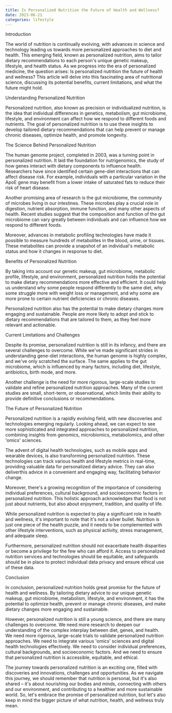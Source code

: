 ```yaml
---
title: Is Personalized Nutrition the Future of Health and Wellness?
date: 2023-06-21
categories: lifestyle
---
```

Introduction

The world of nutrition is continually evolving, with advances in science and technology leading us towards more personalized approaches to diet and health. This emerging field, known as personalized nutrition, aims to tailor dietary recommendations to each person's unique genetic makeup, lifestyle, and health status. As we progress into the era of personalized medicine, the question arises: Is personalized nutrition the future of health and wellness? This article will delve into this fascinating area of nutritional science, discussing its potential benefits, current limitations, and what the future might hold.

Understanding Personalized Nutrition

Personalized nutrition, also known as precision or individualized nutrition, is the idea that individual differences in genetics, metabolism, gut microbiome, lifestyle, and environment can affect how we respond to different foods and nutrients. The goal of personalized nutrition is to use these insights to develop tailored dietary recommendations that can help prevent or manage chronic diseases, optimize health, and promote longevity.

The Science Behind Personalized Nutrition

The human genome project, completed in 2003, was a turning point in personalized nutrition. It laid the foundation for nutrigenomics, the study of how genes interact with dietary components to influence health. Researchers have since identified certain gene-diet interactions that can affect disease risk. For example, individuals with a particular variation in the ApoE gene may benefit from a lower intake of saturated fats to reduce their risk of heart disease.

Another promising area of research is the gut microbiome, the community of microbes living in our intestines. These microbes play a crucial role in digestion, nutrient absorption, immune function, and many other aspects of health. Recent studies suggest that the composition and function of the gut microbiome can vary greatly between individuals and can influence how we respond to different foods.

Moreover, advances in metabolic profiling technologies have made it possible to measure hundreds of metabolites in the blood, urine, or tissues. These metabolites can provide a snapshot of an individual's metabolic status and how it changes in response to diet.

Benefits of Personalized Nutrition

By taking into account our genetic makeup, gut microbiome, metabolic profile, lifestyle, and environment, personalized nutrition holds the potential to make dietary recommendations more effective and efficient. It could help us understand why some people respond differently to the same diet, why some struggle more with weight loss or management, and why some are more prone to certain nutrient deficiencies or chronic diseases.

Personalized nutrition also has the potential to make dietary changes more engaging and sustainable. People are more likely to adopt and stick to dietary recommendations that are tailored to them, as they feel more relevant and actionable.

Current Limitations and Challenges

Despite its promise, personalized nutrition is still in its infancy, and there are several challenges to overcome. While we've made significant strides in understanding gene-diet interactions, the human genome is highly complex, and we've only scratched the surface. The same applies to the gut microbiome, which is influenced by many factors, including diet, lifestyle, antibiotics, birth mode, and more.

Another challenge is the need for more rigorous, large-scale studies to validate and refine personalized nutrition approaches. Many of the current studies are small, short-term, or observational, which limits their ability to provide definitive conclusions or recommendations.

The Future of Personalized Nutrition

Personalized nutrition is a rapidly evolving field, with new discoveries and technologies emerging regularly. Looking ahead, we can expect to see more sophisticated and integrated approaches to personalized nutrition, combining insights from genomics, microbiomics, metabolomics, and other 'omics' sciences.

The advent of digital health technologies, such as mobile apps and wearable devices, is also transforming personalized nutrition. These technologies can track various health and lifestyle metrics in real-time, providing valuable data for personalized dietary advice. They can also deliverthis advice in a convenient and engaging way, facilitating behavior change.

Moreover, there's a growing recognition of the importance of considering individual preferences, cultural background, and socioeconomic factors in personalized nutrition. This holistic approach acknowledges that food is not just about nutrients, but also about enjoyment, tradition, and quality of life.

While personalized nutrition is expected to play a significant role in health and wellness, it's important to note that it's not a silver bullet. Nutrition is just one piece of the health puzzle, and it needs to be complemented with other lifestyle interventions, such as physical activity, stress management, and adequate sleep.

Furthermore, personalized nutrition should not exacerbate health disparities or become a privilege for the few who can afford it. Access to personalized nutrition services and technologies should be equitable, and safeguards should be in place to protect individual data privacy and ensure ethical use of these data.

Conclusion

In conclusion, personalized nutrition holds great promise for the future of health and wellness. By tailoring dietary advice to our unique genetic makeup, gut microbiome, metabolism, lifestyle, and environment, it has the potential to optimize health, prevent or manage chronic diseases, and make dietary changes more engaging and sustainable.

However, personalized nutrition is still a young science, and there are many challenges to overcome. We need more research to deepen our understanding of the complex interplay between diet, genes, and health. We need more rigorous, large-scale trials to validate personalized nutrition approaches. We need to integrate various 'omics' sciences and digital health technologies effectively. We need to consider individual preferences, cultural backgrounds, and socioeconomic factors. And we need to ensure that personalized nutrition is accessible, equitable, and ethical.

The journey towards personalized nutrition is an exciting one, filled with discoveries and innovations, challenges and opportunities. As we navigate this journey, we should remember that nutrition is personal, but it's also shared – it's about nourishing our bodies and minds, connecting with others and our environment, and contributing to a healthier and more sustainable world. So, let's embrace the promise of personalized nutrition, but let's also keep in mind the bigger picture of what nutrition, health, and wellness truly mean.